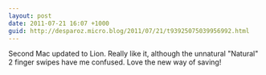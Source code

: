 ```yaml
---
layout: post
date: 2011-07-21 16:07 +1000
guid: http://desparoz.micro.blog/2011/07/21/t93925075039956992.html
---
```

Second Mac updated to Lion. Really like it, although the unnatural "Natural" 2 finger swipes have me confused. Love the new way of saving!
